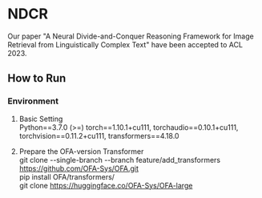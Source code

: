 # NDCR
Our paper "A Neural Divide-and-Conquer Reasoning Framework for Image Retrieval from Linguistically Complex Text" have been accepted to ACL 2023.

## How to Run

### Environment
1. Basic Setting<br>
Python==3.7.0 (>=)
torch==1.10.1+cu111,
torchaudio==0.10.1+cu111,
torchvision==0.11.2+cu111,
transformers==4.18.0

2. Prepare the OFA-version Transformer<br>
git clone --single-branch --branch feature/add_transformers https://github.com/OFA-Sys/OFA.git<br>
pip install OFA/transformers/<br>
git clone https://huggingface.co/OFA-Sys/OFA-large<br>

